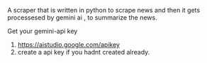 A scraper that is written in python to scrape news and then it gets processesed by gemini ai , to summarize the news.

Get your gemini-api key
1. https://aistudio.google.com/apikey
2. create a api key if you hadnt created already.
